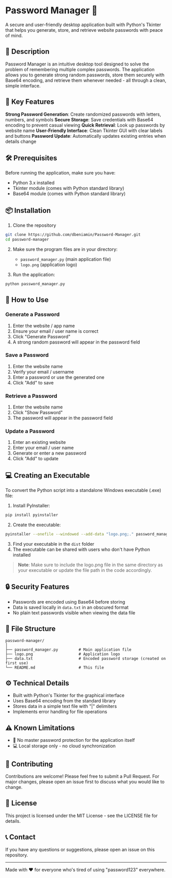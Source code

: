 # Password Manager 🔐

A secure and user-friendly desktop application built with Python's Tkinter that helps you generate, store, and retrieve website passwords with peace of mind.

## 📝 Description

Password Manager is an intuitive desktop tool designed to solve the problem of remembering multiple complex passwords. The application allows you to generate strong random passwords, store them securely with Base64 encoding, and retrieve them whenever needed - all through a clean, simple interface.

## 🔑 Key Features

**Strong Password Generation**: Create randomized passwords with letters, numbers, and symbols
**Secure Storage**: Save credentials with Base64 encoding to prevent casual viewing
**Quick Retrieval**: Look up passwords by website name
**User-Friendly Interface**: Clean Tkinter GUI with clear labels and buttons
**Password Update**: Automatically updates existing entries when details change

## 🛠️ Prerequisites

Before running the application, make sure you have:

* Python 3.x installed
* Tkinter module (comes with Python standard library)
* Base64 module (comes with Python standard library)

## 📦 Installation

1. Clone the repository
```bash
git clone https://github.com/dbeniamin/Password-Manager.git
cd password-manager
```

2. Make sure the program files are in your directory:
   * `password_manager.py` (main application file)
   * `logo.png` (application logo)

3. Run the application:
```bash
python password_manager.py
```

## 🎯 How to Use

### Generate a Password
1. Enter the website / app name
2. Ensure your email / user name is correct
3. Click "Generate Password"
4. A strong random password will appear in the password field

### Save a Password
1. Enter the website name
2. Verify your email / username
3. Enter a password or use the generated one
4. Click "Add" to save

### Retrieve a Password
1. Enter the website name
2. Click "Show Password"
3. The password will appear in the password field

### Update a Password
1. Enter an existing website
2. Enter your email / user name
3. Generate or enter a new password
4. Click "Add" to update

## 💻 Creating an Executable
To convert the Python script into a standalone Windows executable (.exe) file:

1. Install PyInstaller:
```bash
pip install pyinstaller
```

2. Create the executable:
```bash
pyinstaller --onefile --windowed --add-data "logo.png;." password_manager.py
```

3. Find your executable in the `dist` folder
4. The executable can be shared with users who don't have Python installed

> **Note**: Make sure to include the logo.png file in the same directory as your executable or update the file path in the code accordingly.

## 🔒 Security Features

* Passwords are encoded using Base64 before storing
* Data is saved locally in `data.txt` in an obscured format
* No plain text passwords visible when viewing the data file

## 📄 File Structure

```
password-manager/
│
├── password_manager.py         # Main application file
├── logo.png                    # Application logo
├── data.txt                    # Encoded password storage (created on first use)
└── README.md                   # This file
```

## ⚙️ Technical Details

* Built with Python's Tkinter for the graphical interface
* Uses Base64 encoding from the standard library
* Stores data in a simple text file with "|" delimiters
* Implements error handling for file operations

## ⚠️ Known Limitations
* 🔑 No master password protection for the application itself
* 💻 Local storage only - no cloud synchronization

## 🤝 Contributing

Contributions are welcome! Please feel free to submit a Pull Request. For major changes, please open an issue first to discuss what you would like to change.

## 📝 License

This project is licensed under the MIT License - see the LICENSE file for details.

## 📞 Contact

If you have any questions or suggestions, please open an issue on this repository.

---

Made with ❤️ for everyone who's tired of using "password123" everywhere.
